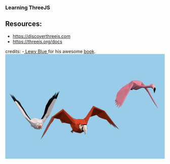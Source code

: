 ### Learning ThreeJS

## Resources:
  - https://discoverthreejs.com
  - https://threejs.org/docs

credits:
  -[ Lewy Blue ](https://github.com/looeee/) for his awesome [book](https://discoverthreejs.com/).
![Birds](./assets/Birds.png "Birds")